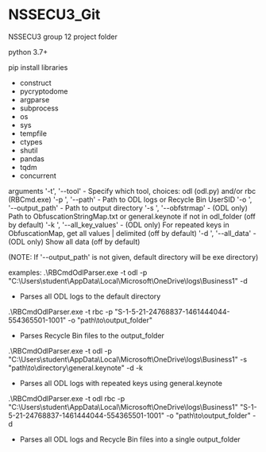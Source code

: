 # NSSECU3_Git
NSSECU3 group 12 project folder

python 3.7+

pip install libraries
- construct
- pycryptodome
- argparse
- subprocess
- os
- sys
- tempfile
- ctypes
- shutil
- pandas
- tqdm
- concurrent

arguments
'-t'<tool>, 	'--tool' 		    - Specify which tool, choices: odl (odl.py) and/or rbc (RBCmd.exe)
'-p <path>',	'--path' 		    - Path to ODL logs or Recycle Bin UserSID
'-o <path>', 	'--output_path' 	- Path to output directory
'-s <hive>', 	'--obfstrmap' 	    - (ODL only) Path to ObfuscationStringMap.txt or general.keynote if not in odl_folder (off by default)
'-k <hive>', 	'--all_key_values' 	- (ODL only) For repeated keys in ObfuscationMap, get all values | delimited (off by default)
'-d <hive>', 	'--all_data' 	    - (ODL only) Show all data (off by default)

(NOTE: If '--output_path' is not given, default directory will be exe directory)


examples:
.\RBCmdOdlParser.exe -t odl -p "C:\Users\student\AppData\Local\Microsoft\OneDrive\logs\Business1" -d
- Parses all ODL logs to the default directory

.\RBCmdOdlParser.exe -t rbc -p "S-1-5-21-24768837-1461444044-554365501-1001" -o "path\to\output_folder"
- Parses Recycle Bin files to the output_folder

.\RBCmdOdlParser.exe -t odl -p "C:\Users\student\AppData\Local\Microsoft\OneDrive\logs\Business1" -s "path\to\directory\general.keynote" -d -k
- Parses all ODL logs with repeated keys using general.keynote

.\RBCmdOdlParser.exe -t odl rbc -p "C:\Users\student\AppData\Local\Microsoft\OneDrive\logs\Business1" "S-1-5-21-24768837-1461444044-554365501-1001" -o "path\to\output_folder" -d
- Parses all ODL logs and Recycle Bin files into a single output_folder
